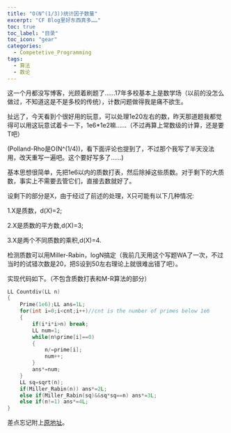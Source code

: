 ```yaml
---
title: "O(N^(1/3))统计因子数量"
excerpt: "CF Blog里好东西真多……"
toc: true
toc_label: "目录"
toc_icon: "gear"
categories:
  - Competetive_Programming
tags:
  - 算法
  - 数论
---
```


这一个月都没写博客，光顾着刷题了……17年多校基本上是数学场（以前的没怎么做过，不知道这是不是多校的传统），计数问题做得我是痛不欲生。

扯远了，今天看到个很好用的玩意，可以处理1e20左右的数，昨天那道题我都觉得可以用这玩意试着卡一下，1e6*1e2嘛……（不过再算上常数级的计算，还是要T吧）

(Polland-Rho是O(N^(1/4))，看下面评论也提到了，不过那个我写了半天没法用，改天重写一遍吧。这个要好写多了……)

基本思想很简单，先把1e6以内的质数打表，然后除掉这些质数。对于剩下的大质数，事实上不需要去管它们，直接去数就好了。

设剩下的部分是X，由于经过了前述的处理，X只可能有以下几种情况:

1.X是质数，d(X)=2;

2.X是质数的平方数,d(X)=3;

3.X是两个不同质数的乘积,d(X)=4.

检测质数可以用Miller-Rabin，logN搞定（我前几天用这个写题WA了一次，不过当时的试错次数是20，把S设到50左右理论上就很难出错了吧）。

实现代码如下。（不包含质数打表和M-R算法的部分）

```c++
LL Countdiv(LL n)
{
    Prime(1e6);LL ans=1L;
    for(int i=0;i<cnt;i++)//cnt is the number of primes below 1e6
    {
        if(i*i*i>n) break;
        LL num=1;
        while(n%prime[i]==0)
        {
            n/=prime[i];
            num++;
        }
        ans*=num;
    }
    LL sq=sqrt(n);
    if(Miller_Rabin(n)) ans*=2L;
    else if(Miller_Rabin(sq)&&sq*sq==n) ans*=3L;
    else if(n!=1) ans*=4L;
}
```

差点忘记附上[原地址](http://codeforces.com/blog/entry/22317)。